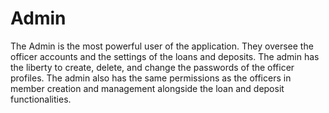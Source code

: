 # Admin

The Admin is the most powerful user of the application. They
oversee the officer accounts and the settings of the loans and deposits. 
The admin has the liberty to create, delete, and change the passwords of the officer profiles.
The admin also has the same permissions as the officers in member creation and management alongside
the loan and deposit functionalities. 

<seealso>
    <category ref="admin">
        <a href="Changing-Password.md" />
        <a href="Loan-and-Deposit-Settings.md" />
        <a href="Notification-Settings.md" />
    </category>
    <category ref="uh">
        <a href="Authenticating-Logging-In.md" />
        <a href="Loans.md" />
        <a href="Deposits.md" />
        <a href="Profiles.md" />
    </category>
    <category ref="ds">
        <a href="Naming.md" />
        <a href="Comments.md" />
        <a href="Code-Style.md" />
        <a href="Git-Commit-Messages.md" />
        <a href="Vue.md"></a>
    </category>
</seealso>
